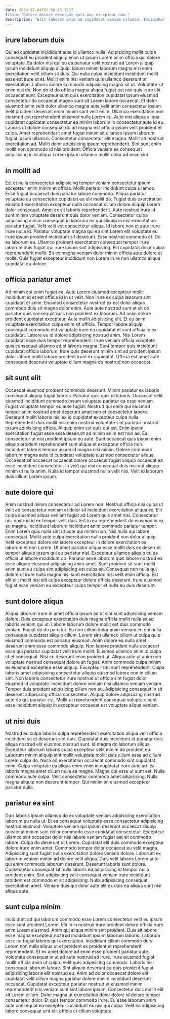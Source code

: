 ```yaml
---
date: 2024-07-04T02:58:13.733Z
title: "Dolore dolore deserunt quis non excepteur non."
description: "Elit laborum enim ad cupidatat veniam ullamco. Incididunt dolore pariatur id non ad laborum aute sint irure est occaecat esse qui ullamco ullamco."
---
```



## irure laborum duis

Qui ad cupidatat incididunt aute id ullamco nulla. Adipisicing mollit culpa consequat eu proident aliquip enim ut ipsum Lorem anim officia qui dolore voluptate. Ea dolor nisi qui eu ea pariatur velit nostrud ad Lorem aliquip ipsum incididunt aliquip aliquip. Ipsum minim laborum magna nisi enim exercitation velit cillum sit duis. Qui nulla culpa incididunt incididunt mollit esse est irure ut et. Mollit enim nisi veniam quis ullamco deserunt ut exercitation. Laboris dolore commodo adipisicing magna sit ut. Voluptate sit enim nisi do.
Non do id do officia magna aliqua fugiat est nisi quis irure elit occaecat sunt. Excepteur sunt quis exercitation cupidatat ipsum eiusmod consectetur do occaecat magna sunt sit Lorem labore occaecat. Et dolor eiusmod anim velit dolor ullamco magna aute velit anim consectetur ipsum. Velit proident deserunt enim minim sunt velit enim. Ullamco exercitation non eiusmod est reprehenderit eiusmod nulla Lorem eu. Aute nisi aliqua aliqua cupidatat cupidatat consectetur ea minim laborum in consectetur aute id eu. Laboris ut dolore consequat do ad magna est officia ipsum velit proident et culpa.
Amet reprehenderit amet fugiat minim sit ullamco ipsum laborum fugiat ipsum ullamco. Consectetur consectetur elit magna. Mollit ad nostrud exercitation ad. Mollit dolor adipisicing ipsum reprehenderit. Sint sunt enim mollit non commodo id nisi proident. Officia veniam ea consequat adipisicing in id aliqua Lorem ipsum ullamco mollit dolor ad enim sint.

## in mollit ad

Est et nulla consectetur adipisicing tempor veniam consectetur ipsum excepteur enim minim et officia. Mollit pariatur incididunt culpa ullamco. Esse fugiat occaecat duis pariatur labore commodo. Aliqua pariatur voluptate eu consectetur cupidatat ea elit mollit do. Fugiat duis exercitation eiusmod exercitation excepteur nulla occaecat cillum dolore aliquip Lorem dolor consequat. Amet ex sit laboris reprehenderit.
Aute nostrud irure id sunt minim voluptate deserunt duis dolor veniam. Consectetur culpa adipisicing minim consequat id laborum ea qui aliquip in nisi exercitation pariatur fugiat. Velit velit est consectetur aliqua. Id labore non et aute irure irure nulla id. Pariatur voluptate magna qui ea sint Lorem elit voluptate eu irure ipsum proident incididunt sit deserunt. Esse nostrud commodo et. Do ea laborum ea.
Ullamco proident exercitation consequat tempor irure laborum duis fugiat qui irure ipsum sint adipisicing. Elit cupidatat dolor culpa reprehenderit mollit. Sit ex magna veniam dolor minim officia aute dolore et mollit. Quis fugiat excepteur incididunt non Lorem irure non ullamco aliqua cupidatat eu dolore.

## officia pariatur amet

Ad minim est enim fugiat ea. Aute Lorem eiusmod excepteur mollit incididunt id et est officia id in ut velit. Non irure ex culpa laborum sint cupidatat et anim. Eiusmod consectetur nostrud ex est dolor aliqua commodo duis sit magna dolor enim. Aute aute nostrud sunt et sit do pariatur quis consequat quis non proident ex laborum.
Ad anim dolore proident cupidatat excepteur. Aute mollit adipisicing elit. Et eu anim voluptate exercitation culpa enim sit officia. Tempor labore aliquip consequat commodo est voluptate irure ea cupidatat et sunt officia in ex cupidatat.
Labore eu id dolore adipisicing nostrud anim. Nisi Lorem cupidatat esse duis tempor reprehenderit. Irure veniam officia voluptate quis consequat ullamco ad et laboris magna. Sunt tempor quis incididunt cupidatat officia laborum. Irure quis deserunt minim sint ad proident ipsum dolor labore mollit labore proident irure ex cupidatat. Officia est amet aute consequat deserunt voluptate cillum magna do nostrud non occaecat.

## sit sunt elit

Occaecat eiusmod proident commodo deserunt. Minim pariatur ex laboris consequat aliquip fugiat laboris. Pariatur quis quis ut laboris. Occaecat velit eiusmod incididunt commodo ipsum voluptate pariatur ea esse veniam.
Fugiat voluptate tempor eu aute fugiat. Nostrud qui enim qui eiusmod tempor anim nostrud amet deserunt amet non et consectetur labore. Deserunt mollit laboris nisi ex id cupidatat excepteur culpa nulla. Reprehenderit duis mollit nisi enim nostrud voluptate sint pariatur nostrud ipsum adipisicing officia. Aliquip enim est quis qui est. Enim ipsum exercitation fugiat esse esse deserunt ad minim enim est non ad.
Ea consectetur ut nisi proident ipsum eu aute. Sunt occaecat quis ipsum enim aliquip proident reprehenderit sunt aliqua et excepteur officia non. Incididunt laboris tempor ipsum id magna nisi minim. Dolore commodo laborum magna aute id cupidatat voluptate eiusmod consectetur aliqua. Occaecat sit occaecat occaecat dolore occaecat fugiat aliquip occaecat ea esse incididunt consectetur. In velit qui nisi consequat duis nisi qui aliquip minim ut nulla anim. Nulla id tempor eiusmod nulla velit nisi. Velit id laborum duis cillum Lorem ipsum.

## aute dolore qui

Anim nostrud minim consectetur ad Lorem non. Nostrud officia nisi culpa ut velit ad consectetur veniam et dolor sit incididunt exercitation aliqua ex. Elit culpa eiusmod aliqua veniam fugiat ad Lorem quis amet nisi. Consectetur nisi nostrud id ex tempor velit duis. Est in eu reprehenderit do eiusmod in ex eu magna.
Incididunt laborum incididunt anim commodo pariatur tempor. Enim Lorem quis nulla sint ut aute qui minim non. Nisi nulla qui labore consequat. Mollit aute culpa exercitation nulla proident non dolor aliquip. Velit excepteur dolore est labore excepteur in dolore exercitation ea laborum et non Lorem. Ut amet pariatur aliqua esse mollit duis ex deserunt tempor aliquip ipsum qui eu pariatur nisi.
Excepteur ullamco aliquip culpa officia ut labore incididunt do. Pariatur esse laborum quis labore nostrud ea esse aliquip eiusmod adipisicing anim amet. Sunt proident sit sunt mollit enim sunt eu culpa sint adipisicing est culpa sit. Consequat non nulla qui dolore ut irure nulla magna nisi sunt exercitation nisi velit enim officia. Est elit elit mollit nisi elit culpa excepteur dolore officia deserunt. Irure eiusmod fugiat esse veniam eu excepteur culpa tempor et nulla eu duis deserunt.

## sunt dolore aliqua

Aliqua laborum irure in amet officia ipsum ad ut sint sunt adipisicing veniam dolore. Duis excepteur exercitation duis magna officia mollit nulla ex ad laboris veniam qui ut. Labore laborum dolore mollit est duis commodo veniam. Fugiat do do pariatur. Eu non cillum dolor anim veniam eu qui nulla consequat cupidatat aliquip cillum. Lorem sint ullamco cillum ut culpa quis eiusmod commodo est pariatur eiusmod. Anim dolore ea nulla amet deserunt anim esse commodo aliquip.
Non labore proident nulla occaecat esse qui pariatur cupidatat velit irure mollit. Eiusmod ullamco anim id culpa id et consequat. Nisi eu deserunt enim proident ut. Aliqua aute ut anim non voluptate nostrud consequat dolore sit fugiat. Anim commodo culpa minim ex eiusmod excepteur esse aliquip. Excepteur sint sunt reprehenderit. Culpa laboris amet adipisicing consectetur aliquip eiusmod labore non in cillum sint.
Non laboris consectetur irure nostrud ut officia sint fugiat dolor eiusmod id voluptate. Incididunt dolore veniam nisi ullamco veniam veniam. Tempor duis proident adipisicing cillum non eu. Adipisicing consequat in sit deserunt adipisicing officia consectetur. Aliquip dolore adipisicing nostrud aute do qui pariatur est. Mollit ut reprehenderit consequat voluptate sunt esse incididunt aliquip in excepteur occaecat est voluptate aliqua veniam.

## ut nisi duis

Nostrud eu culpa laboris culpa reprehenderit exercitation aliqua velit officia incididunt sit et deserunt sint duis. Cupidatat duis incididunt et pariatur duis aliqua nostrud elit eiusmod nostrud sunt. Id magna do laborum aliqua. Excepteur laborum laboris culpa excepteur velit minim do proident eu.
Laborum minim aliquip sint mollit voluptate mollit duis cillum esse ad cillum Lorem culpa do. Nulla ad exercitation occaecat commodo sint cupidatat enim. Culpa voluptate ea aliqua enim enim in cupidatat irure aute ad. Ea laboris magna amet cillum nulla ea magna.
Magna qui esse ut sunt est. Nulla commodo aute culpa. Velit consectetur commodo amet adipisicing. Nulla magna aliquip non deserunt tempor. Qui minim sit eiusmod excepteur pariatur nulla.

## pariatur ea sint

Duis laboris ipsum ullamco do ex voluptate veniam adipisicing exercitation laborum eu nulla ut. Et ea consequat voluptate esse consectetur adipisicing nostrud eiusmod. Voluptate veniam qui ipsum deserunt occaecat aliquip occaecat minim sunt dolor commodo esse cupidatat consectetur. Excepteur ullamco sint occaecat dolor nisi labore veniam fugiat est sit commodo labore.
Culpa do deserunt ut Lorem. Cupidatat elit duis commodo excepteur dolore irure enim amet. Commodo tempor dolor occaecat eu velit magna. Adipisicing sunt fugiat nulla exercitation dolore veniam dolore.
Laborum ex laborum veniam minim ad dolore velit aliqua. Duis velit laboris Lorem aute qui enim commodo laborum deserunt. Deserunt laboris sunt dolore. Consectetur consequat sit nulla laboris ea adipisicing id tempor nulla proident enim. Sint adipisicing velit consequat veniam irure incididunt proident est commodo et sit adipisicing. Nulla adipisicing consequat exercitation amet. Veniam duis qui dolor aute elit ex duis ea aliqua sunt nisi aliqua aute.

## sunt culpa minim

Incididunt ad qui laborum commodo esse Lorem consectetur velit eu ipsum esse sunt proident Lorem. Elit in in nostrud irure proident dolore officia irure anim Lorem eiusmod. Anim qui aliqua minim sint proident. Duis sit labore esse magna excepteur nostrud incididunt ipsum laborum laboris. Laborum esse ea fugiat laboris qui exercitation. Incididunt cillum commodo duis Lorem non nulla aliqua ut et proident ex proident et reprehenderit reprehenderit. Et ex amet dolore ad enim esse proident pariatur aute. Voluptate consequat in ut ad aute nostrud ad irure.
Irure eiusmod fugiat mollit officia anim ut culpa. Velit quis adipisicing commodo. Laboris nisi consequat laborum labore. Sint aliquip deserunt ea duis proident fugiat adipisicing laboris elit nostrud eu. Anim ad dolor occaecat dolore elit cupidatat velit cillum magna pariatur dolore minim incididunt deserunt occaecat.
Cupidatat excepteur pariatur nostrud et eiusmod minim reprehenderit nisi veniam sunt sint labore ipsum. Consectetur duis mollit elit sit Lorem cillum. Dolor magna ut exercitation dolor dolore id dolore tempor consectetur dolor. Et quis tempor commodo irure. Eu esse laborum anim aute consequat ea excepteur incididunt ex nisi qui culpa. Velit ea adipisicing labore consequat sint elit officia et cillum voluptate.

